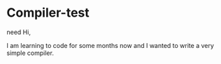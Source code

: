 # Compiler-test
need 
Hi,

I am learning to code for some months now and I wanted to write a very simple compiler.
